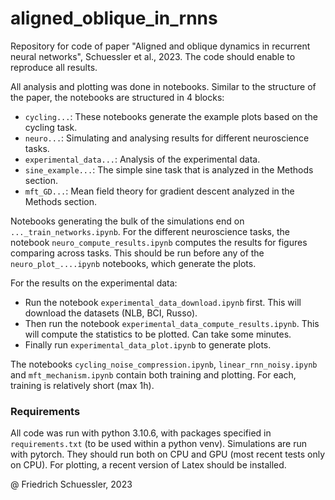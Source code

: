 # aligned_oblique_in_rnns
Repository for code of paper "Aligned and oblique dynamics in recurrent neural networks", Schuessler et al., 2023.
The code should enable to reproduce all results. 


All analysis and plotting was done in notebooks.
Similar to the structure of the paper, the notebooks are structured in 4 blocks:
- `cycling...`: These notebooks generate the example plots based on the cycling task.
- `neuro...`: Simulating and analysing results for different neuroscience tasks.
- `experimental_data...`: Analysis of the experimental data.
- `sine_example...`: The simple sine task that is analyzed in the Methods section.
- `mft_GD...`: Mean field theory for gradient descent analyzed in the Methods section.

Notebooks generating the bulk of the simulations end on `..._train_networks.ipynb`. 
For the different neuroscience tasks, the notebook `neuro_compute_results.ipynb` computes the results for figures comparing across tasks. 
This should be run before any of the `neuro_plot_....ipynb` notebooks, which generate the plots. 

For the results on the experimental data:
- Run the notebook `experimental_data_download.ipynb` first. This will download the datasets (NLB, BCI, Russo).
- Then run the notebook `experimental_data_compute_results.ipynb`. This will compute the statistics to be plotted. Can take some minutes.
- Finally run `experimental_data_plot.ipynb` to generate plots. 

The notebooks `cycling_noise_compression.ipynb`, `linear_rnn_noisy.ipynb` and `mft_mechanism.ipynb` contain both training and plotting. For each, training is relatively short (max 1h).

### Requirements
All code was run with python 3.10.6, with packages specified in `requirements.txt` (to be used within a python venv).
Simulations are run with pytorch. They should run both on CPU and GPU (most recent tests only on CPU).
For plotting, a recent version of Latex should be installed.



@ Friedrich Schuessler, 2023